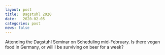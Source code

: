 ```yaml
---
layout: post
title:  Dagstuhl 2020
date:   2020-02-05
categories: post
news: false
---
```

Attending the Dagstuhl Seminar on Scheduling mid-February. Is there vegan food in Germany, or will I be surviving on beer for a week? 